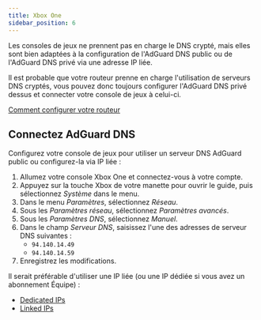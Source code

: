 ```yaml
---
title: Xbox One
sidebar_position: 6
---
```


Les consoles de jeux ne prennent pas en charge le DNS crypté, mais elles sont bien adaptées à la configuration de l'AdGuard DNS public ou de l'AdGuard DNS privé via une adresse IP liée.

Il est probable que votre routeur prenne en charge l'utilisation de serveurs DNS cryptés, vous pouvez donc toujours configurer l'AdGuard DNS privé dessus et connecter votre console de jeux à celui-ci.

[Comment configurer votre routeur](/private-dns/connect-devices/routers/routers.md)

## Connectez AdGuard DNS

Configurez votre console de jeux pour utiliser un serveur DNS AdGuard public ou configurez-la via IP liée :

1. Allumez votre console Xbox One et connectez-vous à votre compte.
2. Appuyez sur la touche Xbox de votre manette pour ouvrir le guide, puis sélectionnez _Système_ dans le menu.
3. Dans le menu _Paramètres_, sélectionnez _Réseau_.
4. Sous les _Paramètres réseau_, sélectionnez _Paramètres avancés_.
5. Sous les _Paramètres DNS_, sélectionnez _Manuel_.
6. Dans le champ _Serveur DNS_, saisissez l'une des adresses de serveur DNS suivantes :
    - `94.140.14.49`
    - `94.140.14.59`
7. Enregistrez les modifications.

Il serait préférable d'utiliser une IP liée (ou une IP dédiée si vous avez un abonnement Équipe) :

- [Dedicated IPs](/private-dns/connect-devices/other-options/dedicated-ip.md)
- [Linked IPs](/private-dns/connect-devices/other-options/linked-ip.md)
